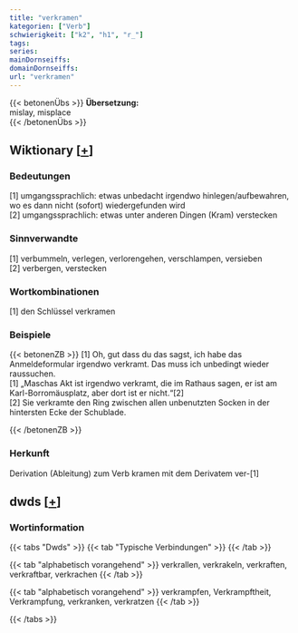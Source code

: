 ```yaml
---
title: "verkramen"
kategorien: ["Verb"]
schwierigkeit: ["k2", "h1", "r_"]
tags:
series:
mainDornseiffs:
domainDornseiffs:
url: "verkramen"
---
```


{{< betonenÜbs >}}
**Übersetzung:**  
mislay, misplace  
{{< /betonenÜbs >}}

## Wiktionary [[+](https://de.wiktionary.org/wiki/verkramen)]

### Bedeutungen
[1] umgangssprachlich: etwas unbedacht irgendwo hinlegen/aufbewahren, wo es dann nicht (sofort) wiedergefunden wird  
[2] umgangssprachlich: etwas unter anderen Dingen (Kram) verstecken  

### Sinnverwandte
[1] verbummeln, verlegen, verlorengehen, verschlampen, versieben  
[2] verbergen, verstecken  

### Wortkombinationen
[1] den Schlüssel verkramen  

### Beispiele
{{< betonenZB >}}
[1] Oh, gut dass du das sagst, ich habe das Anmeldeformular irgendwo verkramt. Das muss ich unbedingt wieder raussuchen.  
[1] „Maschas Akt ist irgendwo verkramt, die im Rathaus sagen, er ist am Karl-Borromäusplatz, aber dort ist er nicht.“[2]  
[2] Sie verkramte den Ring zwischen allen unbenutzten Socken in der hintersten Ecke der Schublade.  

{{< /betonenZB >}}
### Herkunft
Derivation (Ableitung) zum Verb kramen mit dem Derivatem ver-[1]  



## dwds [[+](https://www.dwds.de/wb/verkramen)]

### Wortinformation
{{< tabs "Dwds" >}}
{{< tab "Typische Verbindungen" >}}
{{< /tab >}}

{{< tab "alphabetisch vorangehend" >}}
verkrallen, verkrakeln, verkraften, verkraftbar, verkrachen
{{< /tab >}}

{{< tab "alphabetisch vorangehend" >}}
verkrampfen, Verkrampftheit, Verkrampfung, verkranken, verkratzen
{{< /tab >}}

{{< /tabs >}}

